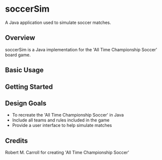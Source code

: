 # soccerSim

A Java application used to simulate soccer matches.

## Overview
soccerSim is a Java implementation for the 'All Time Championship Soccer' board game.

## Basic Usage

## Getting Started

## Design Goals
* To recreate the 'All Time Championship Soccer' in Java
* Include all teams and rules included in the game
* Provide a user interface to help simulate matches

## Credits
Robert M. Carroll for creating 'All Time Championship Soccer'
